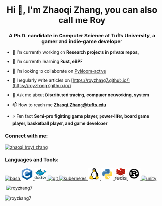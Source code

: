 <h1 align="center">Hi 👋, I'm Zhaoqi Zhang, you can also call me Roy</h1>
<h3 align="center">A Ph.D. candidate in Computer Science at Tufts University, a gamer and indie-game developer</h3>

- 🔭 I’m currently working on **Research projects in private repos,**

- 🌱 I’m currently learning **Rust, eBPF**

- 👯 I’m looking to collaborate on [Pybloom-active](https://github.com/joseph-fox/python-bloomfilter)

- 📝 I regularly write articles on [https://royzhang7.github.io/](https://royzhang7.github.io/)

- 💬 Ask me about **Distributed tracing, computer networking, system**

- 📫 How to reach me **Zhaoqi.Zhang@tufts.edu**

- ⚡ Fun fact **Semi-pro fighting game player, power-lifer, board game player, basketball player, and game developer**

<h3 align="left">Connect with me:</h3>
<p align="left">
<a href="https://linkedin.com/in/zhaoqi (roy) zhang" target="blank"><img align="center" src="https://raw.githubusercontent.com/rahuldkjain/github-profile-readme-generator/master/src/images/icons/Social/linked-in-alt.svg" alt="zhaoqi (roy) zhang" height="30" width="40" /></a>
</p>

<h3 align="left">Languages and Tools:</h3>
<p align="left"> <a href="https://www.gnu.org/software/bash/" target="_blank" rel="noreferrer"> <img src="https://www.vectorlogo.zone/logos/gnu_bash/gnu_bash-icon.svg" alt="bash" width="40" height="40"/> </a> <a href="https://www.cprogramming.com/" target="_blank" rel="noreferrer"> <img src="https://raw.githubusercontent.com/devicons/devicon/master/icons/c/c-original.svg" alt="c" width="40" height="40"/> </a> <a href="https://www.docker.com/" target="_blank" rel="noreferrer"> <img src="https://raw.githubusercontent.com/devicons/devicon/master/icons/docker/docker-original-wordmark.svg" alt="docker" width="40" height="40"/> </a> <a href="https://git-scm.com/" target="_blank" rel="noreferrer"> <img src="https://www.vectorlogo.zone/logos/git-scm/git-scm-icon.svg" alt="git" width="40" height="40"/> </a> <a href="https://kubernetes.io" target="_blank" rel="noreferrer"> <img src="https://www.vectorlogo.zone/logos/kubernetes/kubernetes-icon.svg" alt="kubernetes" width="40" height="40"/> </a> <a href="https://www.linux.org/" target="_blank" rel="noreferrer"> <img src="https://raw.githubusercontent.com/devicons/devicon/master/icons/linux/linux-original.svg" alt="linux" width="40" height="40"/> </a> <a href="https://www.python.org" target="_blank" rel="noreferrer"> <img src="https://raw.githubusercontent.com/devicons/devicon/master/icons/python/python-original.svg" alt="python" width="40" height="40"/> </a> <a href="https://redis.io" target="_blank" rel="noreferrer"> <img src="https://raw.githubusercontent.com/devicons/devicon/master/icons/redis/redis-original-wordmark.svg" alt="redis" width="40" height="40"/> </a> <a href="https://www.rust-lang.org" target="_blank" rel="noreferrer"> <img src="https://raw.githubusercontent.com/devicons/devicon/master/icons/rust/rust-plain.svg" alt="rust" width="40" height="40"/> </a> <a href="https://unity.com/" target="_blank" rel="noreferrer"> <img src="https://www.vectorlogo.zone/logos/unity3d/unity3d-icon.svg" alt="unity" width="40" height="40"/> </a> </p>

<p>&nbsp;<img align="center" src="https://github-readme-stats.vercel.app/api?username=royzhang7&show_icons=true&locale=en" alt="royzhang7" /></p>

<p><img align="center" src="https://github-readme-streak-stats.herokuapp.com/?user=royzhang7&" alt="royzhang7" /></p>

